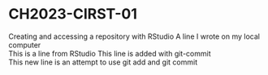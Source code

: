 # CH2023-CIRST-01
Creating and accessing a repository with RStudio
A line I wrote on my local computer  
This is a line from RStudio
This line is added with git-commit
<br>
This new line is an attempt to use git add and git commit
